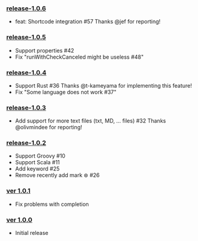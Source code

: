 ### [release-1.0.6](https://github.com/shiraji/yet-another-emoji-support/releases/tag/release-1.0.6)

* feat: Shortcode integration #57 Thanks @jef for reporting!

### [release-1.0.5](https://github.com/shiraji/yet-another-emoji-support/releases/tag/release-1.0.5)

* Support properties #42
* Fix "runWithCheckCanceled might be useless #48"

### [release-1.0.4](https://github.com/shiraji/yet-another-emoji-support/releases/tag/release-1.0.4)

* Support Rust #36 Thanks @t-kameyama for implementing this feature!
* Fix "Some language does not work #37"

### [release-1.0.3](https://github.com/shiraji/yet-another-emoji-support/releases/tag/release-1.0.3)

* Add support for more text files (txt, MD, ... files) #32 Thanks @olivmindee for reporting!

### [release-1.0.2](https://github.com/shiraji/yet-another-emoji-support/releases/tag/release-1.0.2)

* Support Groovy #10
* Support Scala #11
* Add keyword #25
* Remove recently add mark ⊛ #26

### [ver 1.0.1](https://github.com/shiraji/yet-another-emoji-support/releases/tag/v1.0.1)

* Fix problems with completion

### [ver 1.0.0](https://github.com/shiraji/yet-another-emoji-support/releases/tag/v1.0.0)

* Initial release